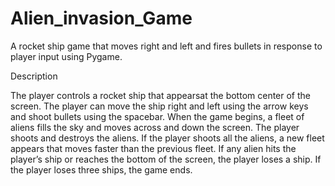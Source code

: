 # Alien_invasion_Game

A rocket ship game that moves right and left and fires bullets in response to player input using Pygame.

Description 

The player controls a rocket ship that appearsat the bottom center of the screen. The player can move the ship
right and left using the arrow keys and shoot bullets using the spacebar. When the game begins, a fleet of aliens fills the sky
and moves across and down the screen. The player shoots and destroys the aliens. If the player shoots all the aliens, a new fleet
appears that moves faster than the previous fleet. If any alien hits the player’s ship or reaches the bottom of the screen, the player
loses a ship. If the player loses three ships, the game ends.
